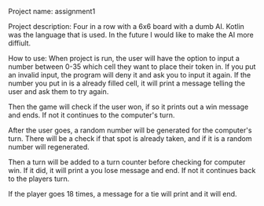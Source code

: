 Project name: 
assignment1

Project description: 
Four in a row with a 6x6 board with a dumb AI. Kotlin was the language that is used. In the future I would like to make the AI more diffiult. 

How to use: 
When project is run, the user will have the option to input a number between 0-35 which cell they want to place their token in. If you put an invalid input, the 
program will deny it and ask you to input it again. If the number you put in is a already filled cell, it will print a message telling the user and ask them to try 
again.

Then the game will check if the user won, if so it prints out a win message and ends. If not it continues to the computer's turn. 

After the user goes, a random number will be generated for the computer's turn. There will be a check if that spot is already taken, and if it is a random number will
regenerated. 

Then a turn will be added to a turn counter before checking for computer win. If it did, it will print a you lose message and end. If not it continues back to the
players turn. 

If the player goes 18 times, a message for a tie will print and it will end. 

